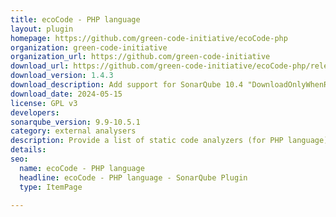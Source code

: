 ```yaml
---
title: ecoCode - PHP language
layout: plugin
homepage: https://github.com/green-code-initiative/ecoCode-php
organization: green-code-initiative
organization_url: https://github.com/green-code-initiative
download_url: https://github.com/green-code-initiative/ecoCode-php/releases/download/1.4.3/ecocode-php-plugin-1.4.3.jar
download_version: 1.4.3
download_description: Add support for SonarQube 10.4 "DownloadOnlyWhenRequired" feature; deprecation of EC22 rule for PHP (waiting for measurement to prove it); check Sonarqube 10.5.1 compatibility
download_date: 2024-05-15
license: GPL v3
developers: 
sonarqube_version: 9.9-10.5.1
category: external analysers
description: Provide a list of static code analyzers (for PHP language) to highlight code structures that may have a negative ecological impact&#58; energy and resources over-consumption, "fatware", shortening terminals' lifespan, etc.
details: 
seo:
  name: ecoCode - PHP language
  headline: ecoCode - PHP language - SonarQube Plugin
  type: ItemPage

---
```

